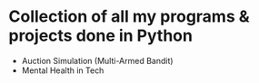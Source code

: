 # Collection of all my programs & projects done in Python
- Auction Simulation (Multi-Armed Bandit)
- Mental Health in Tech
